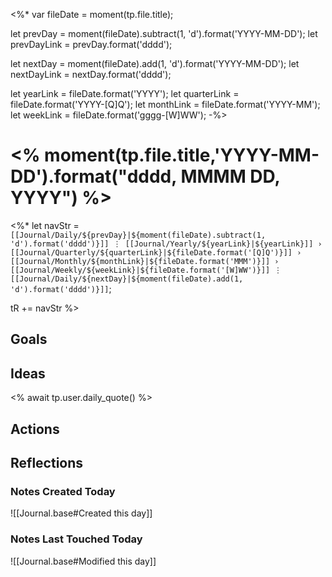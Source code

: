 <%*
var fileDate = moment(tp.file.title);

let prevDay = moment(fileDate).subtract(1, 'd').format('YYYY-MM-DD');
let prevDayLink = prevDay.format('dddd');

let nextDay = moment(fileDate).add(1, 'd').format('YYYY-MM-DD');
let nextDayLink = nextDay.format('dddd');

let yearLink = fileDate.format('YYYY');
let quarterLink = fileDate.format('YYYY-[Q]Q');
let monthLink = fileDate.format('YYYY-MM');
let weekLink = fileDate.format('gggg-[W]WW');
-%>
# <% moment(tp.file.title,'YYYY-MM-DD').format("dddd, MMMM DD, YYYY") %>

<%*
let navStr = `[[Journal/Daily/${prevDay}|${moment(fileDate).subtract(1, 'd').format('dddd')}]] ⋮ [[Journal/Yearly/${yearLink}|${yearLink}]] › [[Journal/Quarterly/${quarterLink}|${fileDate.format('[Q]Q')}]] › [[Journal/Monthly/${monthLink}|${fileDate.format('MMM')}]] › [[Journal/Weekly/${weekLink}|${fileDate.format('[W]WW')}]] ⋮ [[Journal/Daily/${nextDay}|${moment(fileDate).add(1, 'd').format('dddd')}]]`;

tR += navStr
%>

## Goals

## Ideas

<% await tp.user.daily_quote() %>

## Actions

## Reflections

### Notes Created Today

![[Journal.base#Created this day]]

### Notes Last Touched Today

![[Journal.base#Modified this day]]